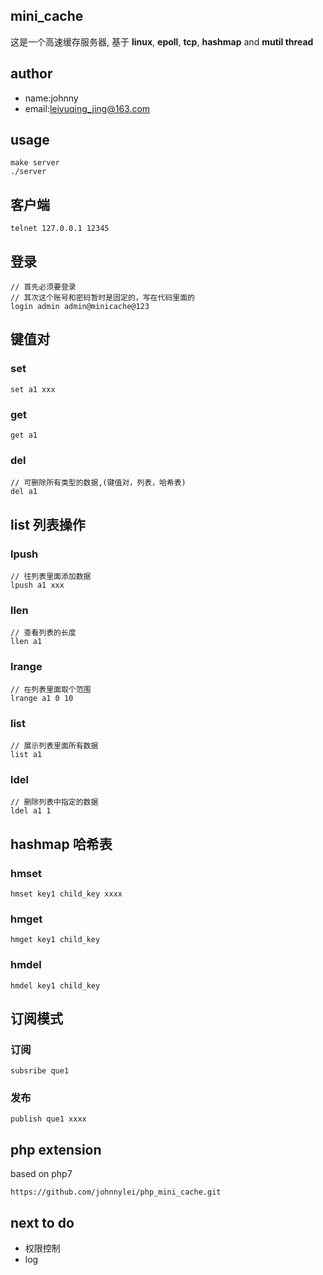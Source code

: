## mini_cache
这是一个高速缓存服务器, 基于 **linux**, **epoll**, **tcp**, **hashmap** and **mutil thread**

## author
- name:johnny
- email:leiyuqing_jing@163.com

## usage
```
make server
./server
```

## 客户端
```
telnet 127.0.0.1 12345
```

## 登录
```
// 首先必须要登录
// 其次这个账号和密码暂时是固定的，写在代码里面的
login admin admin@minicache@123
```

## 键值对
### set 
```
set a1 xxx
```
### get 
```
get a1
```
### del
```
// 可删除所有类型的数据,(键值对，列表，哈希表)
del a1
```

## list 列表操作
### lpush
```
// 往列表里面添加数据
lpush a1 xxx
```
### llen
```
// 查看列表的长度
llen a1
```
### lrange 
```
// 在列表里面取个范围
lrange a1 0 10
```
### list
```
// 展示列表里面所有数据
list a1
```
### ldel 
```
// 删除列表中指定的数据
ldel a1 1
```

## hashmap 哈希表
### hmset
```
hmset key1 child_key xxxx
```
### hmget
```
hmget key1 child_key
```
### hmdel
```
hmdel key1 child_key
```

## 订阅模式
### 订阅
```
subsribe que1
```
### 发布
```
publish que1 xxxx
```

## php extension
based on php7
```
https://github.com/johnnylei/php_mini_cache.git
```

## next to do
- 权限控制
- log
